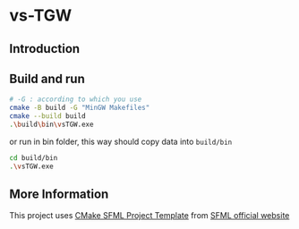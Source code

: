 # vs-TGW
## Introduction

## Build and run
```bash
# -G : according to which you use
cmake -B build -G "MinGW Makefiles"
cmake --build build
.\build\bin\vsTGW.exe
```
or run in bin folder, this way should copy data into `build/bin`
```bash
cd build/bin
.\vsTGW.exe
```

## More Information
This project uses [CMake SFML Project Template](https://github.com/SFML/cmake-sfml-project/tree/sfml2) from [SFML official website](https://www.sfml-dev.org/tutorials/2.6/)